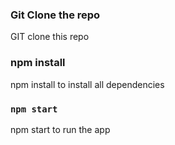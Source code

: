 ### Git Clone the repo
GIT clone this repo

### npm install
npm install to install all dependencies

### `npm start`
npm start to run the app


